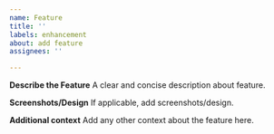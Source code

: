 ```yaml
---
name: Feature
title: ''
labels: enhancement
about: add feature
assignees: ''

---
```


**Describe the Feature**
A clear and concise description about feature.

**Screenshots/Design**
If applicable, add screenshots/design.

**Additional context**
Add any other context about the feature here.
